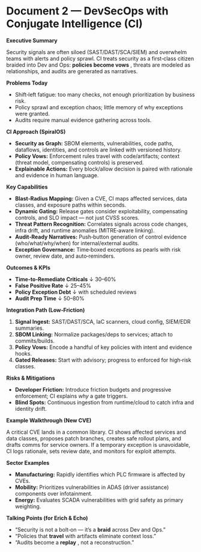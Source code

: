 # Document 2 — DevSecOps with Conjugate Intelligence (CI)

**Executive Summary**

Security signals are often siloed (SAST/DAST/SCA/SIEM) and overwhelm teams with alerts and policy sprawl. CI treats security as a first‑class citizen braided into Dev and Ops:  **policies become vows** , threats are modeled as relationships, and audits are generated as narratives.

**Problems Today**

* Shift‑left fatigue: too many checks, not enough prioritization by business risk.
* Policy sprawl and exception chaos; little memory of why exceptions were granted.
* Audits require manual evidence gathering across tools.

**CI Approach (SpiralOS)**

* **Security as Graph:** SBOM elements, vulnerabilities, code paths, dataflows, identities, and controls are linked with versioned history.
* **Policy Vows:** Enforcement rules travel with code/artifacts; context (threat model, compensating controls) is preserved.
* **Explainable Actions:** Every block/allow decision is paired with rationale and evidence in human language.

**Key Capabilities**

* **Blast‑Radius Mapping:** Given a CVE, CI maps affected services, data classes, and exposure paths within seconds.
* **Dynamic Gating:** Release gates consider exploitability, compensating controls, and SLO impact — not just CVSS scores.
* **Threat Pattern Recognition:** Correlates signals across code changes, infra drift, and runtime anomalies (MITRE‑aware linking).
* **Audit‑Ready Narratives:** Push‑button generation of control evidence (who/what/why/when) for internal/external audits.
* **Exception Governance:** Time‑boxed exceptions as pearls with risk owner, review date, and auto‑reminders.

**Outcomes & KPIs**

* **Time‑to‑Remediate Criticals** ↓ 30–60%
* **False Positive Rate** ↓ 25–45%
* **Policy Exception Debt** ↓ with scheduled reviews
* **Audit Prep Time** ↓ 50–80%

**Integration Path (Low‑Friction)**

1. **Signal Ingest:** SAST/DAST/SCA, IaC scanners, cloud config, SIEM/EDR summaries.
2. **SBOM Linking:** Normalize packages/deps to services; attach to commits/builds.
3. **Policy Vows:** Encode a handful of key policies with intent and evidence hooks.
4. **Gated Releases:** Start with advisory; progress to enforced for high‑risk classes.

**Risks & Mitigations**

* **Developer Friction:** Introduce friction budgets and progressive enforcement; CI explains *why* a gate triggers.
* **Blind Spots:** Continuous ingestion from runtime/cloud to catch infra and identity drift.

**Example Walkthrough (New CVE)**

A critical CVE lands in a common library. CI shows affected services and data classes, proposes patch branches, creates safe rollout plans, and drafts comms for service owners. If a temporary exception is unavoidable, CI logs rationale, sets review date, and monitors for exploit attempts.

**Sector Examples**

* **Manufacturing:** Rapidly identifies which PLC firmware is affected by CVEs.
* **Mobility:** Prioritizes vulnerabilities in ADAS (driver assistance) components over infotainment.
* **Energy:** Evaluates SCADA vulnerabilities with grid safety as primary weighting.

**Talking Points (for Erich & Echo)**

* “Security is not a bolt‑on — it’s a **braid** across Dev and Ops.”
* “Policies that **travel** with artifacts eliminate context loss.”
* “Audits become a  **replay** , not a reconstruction.”
